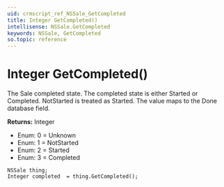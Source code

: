 ```yaml
---
uid: crmscript_ref_NSSale_GetCompleted
title: Integer GetCompleted()
intellisense: NSSale.GetCompleted
keywords: NSSale, GetCompleted
so.topic: reference
---
```


# Integer GetCompleted()

The Sale completed state. The completed state is either Started or Completed. NotStarted is treated as Started. The value maps to the Done database field.

**Returns:** Integer

* Enum: 0 = Unknown 
* Enum: 1 = NotStarted 
* Enum: 2 = Started 
* Enum: 3 = Completed 

```crmscript
NSSale thing;
Integer completed  = thing.GetCompleted();
```

